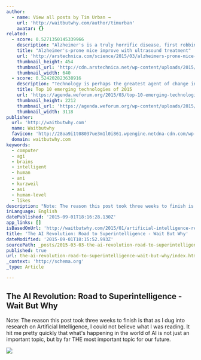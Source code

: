 ```yaml
---
author:
  - name: View all posts by Tim Urban →
    url: 'http://waitbutwhy.com/author/timurban'
    avatar: {}
related:
  - score: 0.5271350145339966
    description: "Alzheimer's is a truly horrific disease, first robbing its victims of short-term memory, and gradually expanding to a full-blown dementia where people can't even recognize where they are or who they're talking to. As of now, there are no effective treatments."
    title: "Alzheimer's-prone mice improve with ultrasound treatment"
    url: 'http://arstechnica.com/science/2015/03/alzheimers-prone-mice-improve-with-ultrasound-treatment/'
    thumbnail_height: 454
    thumbnail_url: 'http://cdn.arstechnica.net/wp-content/uploads/2015/03/10_1_AlzheimerBrain_CR_2_-640x640.jpg'
    thumbnail_width: 640
  - score: 0.524202823638916
    description: "Technology is perhaps the greatest agent of change in the modern world. While never without risk, technological breakthroughs promise innovative solutions to the most pressing global challenges of our time. From zero-emission cars fuelled by hydrogen to computer chips modelled on the human brain, this year's 10 emerging technologies offer a vivid glimpse of the power of innovation to improve lives, transform industries and safeguard our planet."
    title: Top 10 emerging technologies of 2015
    url: 'https://agenda.weforum.org/2015/03/top-10-emerging-technologies-of-2015-2/'
    thumbnail_height: 2212
    thumbnail_url: 'https://agenda.weforum.org/wp-content/uploads/2015/03/RTX11RTA1.jpg'
    thumbnail_width: 3118
publisher:
  url: 'http://waitbutwhy.com'
  name: Waitbutwhy
  favicon: 'http://28oa9i1t08037ue3m1l0i861.wpengine.netdna-cdn.com/wp-content/themes/waitbutwhy/images/favicon.ico'
  domain: waitbutwhy.com
keywords:
  - computer
  - agi
  - brains
  - intelligent
  - human
  - ani
  - kurzweil
  - asi
  - human-level
  - likes
description: "Note: The reason this post took three weeks to finish is that as I dug into research on Artificial Intelligence, I could not believe what I was reading. It hit me pretty quickly that what's happening in the world of AI is not just an important topic, but by far THE most important topic for our future."
inLanguage: English
datePublished: '2015-09-01T18:16:28.130Z'
app_links: []
isBasedOnUrl: 'http://waitbutwhy.com/2015/01/artificial-intelligence-revolution-1.html'
title: 'The AI Revolution: Road to Superintelligence - Wait But Why'
dateModified: '2015-09-01T18:15:52.993Z'
sourcePath: _posts/2015-03-03-the-ai-revolution-road-to-superintelligence-wait-but-why.md
published: true
url: the-ai-revolution-road-to-superintelligence-wait-but-why/index.html
_context: 'http://schema.org'
_type: Article

---
```

<article style=""><h1>The AI Revolution: Road to Superintelligence - Wait But Why</h1><p>Note: The reason this post took three weeks to finish is that as I dug into research on Artificial Intelligence, I could not believe what I was reading. It hit me pretty quickly that what's happening in the world of AI is not just an important topic, but by far THE most important topic for our future.</p><img src="http://28oa9i1t08037ue3m1l0i861.wpengine.netdna-cdn.com/wp-content/uploads/2015/01/Edge.jpg" /></article>
